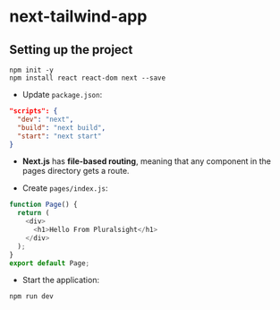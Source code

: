 # next-tailwind-app

## Setting up the project

```console
npm init -y
npm install react react-dom next --save
```

- Update `package.json`:

```json
"scripts": {
  "dev": "next",
  "build": "next build",
  "start": "next start"
}
```

- **Next.js** has **file-based routing**, meaning that any component in the pages directory gets a route.

- Create `pages/index.js`:

```js
function Page() {
  return (
    <div>
      <h1>Hello From Pluralsight</h1>
    </div>
  );
}
export default Page;
```

- Start the application:

```console
npm run dev
```
